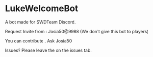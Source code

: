 # LukeWelcomeBot

A bot made for SWDTeam Discord.

Request Invite from : Josia50@9988
(We don't give this bot to players)

You can contribute . Ask Josia50

Issues? Please leave the on the issues tab.
